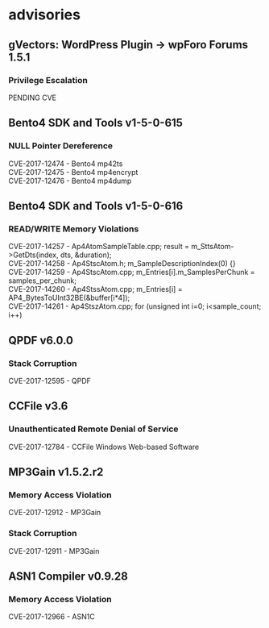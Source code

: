 # advisories

## gVectors: WordPress Plugin -> wpForo Forums 1.5.1 
### Privilege Escalation
PENDING CVE  

## Bento4 SDK and Tools v1-5-0-615
### NULL Pointer Dereference
CVE-2017-12474 - Bento4 mp42ts  
CVE-2017-12475 - Bento4 mp4encrypt   
CVE-2017-12476 - Bento4 mp4dump  

## Bento4 SDK and Tools v1-5-0-616
### READ/WRITE Memory Violations
CVE-2017-14257 - Ap4AtomSampleTable.cpp; result = m_SttsAtom->GetDts(index, dts, &duration);  
CVE-2017-14258 - Ap4StscAtom.h; m_SampleDescriptionIndex(0) {}  
CVE-2017-14259 - Ap4StscAtom.cpp; m_Entries[i].m_SamplesPerChunk = samples_per_chunk;  
CVE-2017-14260 - Ap4StssAtom.cpp; m_Entries[i] = AP4_BytesToUInt32BE(&buffer[i*4]);  
CVE-2017-14261 - Ap4StszAtom.cpp; for (unsigned int i=0; i<sample_count; i++)  

## QPDF v6.0.0
### Stack Corruption
CVE-2017-12595 - QPDF   

## CCFile v3.6
### Unauthenticated Remote Denial of Service 
CVE-2017-12784 - CCFile Windows Web-based Software   

## MP3Gain v1.5.2.r2
### Memory Access Violation  
CVE-2017-12912 - MP3Gain    
### Stack Corruption  
CVE-2017-12911 - MP3Gain 

## ASN1 Compiler v0.9.28
### Memory Access Violation
CVE-2017-12966 - ASN1C  
